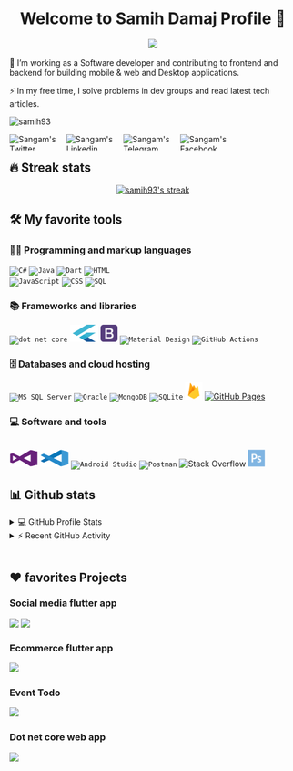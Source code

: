   <h1 ![158561373-fb5ea325-2449-4f25-9619-a30dec5170ba](https://user-images.githubusercontent.com/78031951/170569691-1f0d5b09-3add-4f1a-83a3-ccebb28a8788.png)
align="center"><b>Welcome to Samih Damaj Profile 👋</b></h1>

<p align="center">
  <a href="https://github.com/DenverCoder1/readme-typing-svg"><img src="https://readme-typing-svg.herokuapp.com/?lines=Full-stack%20web%20and%20app%20developer;6%2B%20years%20of%20coding%20experience;Always%20learning%20new%20things&font=Fira%20Code&center=true&width=440&height=45&color=0000ff&vCenter=true&size=22"></a>
</p>

🔭 I’m working as a Software developer and contributing to frontend and backend for building mobile & web and Desktop applications.

⚡ In my free time, I solve problems in dev groups and read latest tech articles.

<p align="left"> <img src="https://komarev.com/ghpvc/?username=codersangam&label=Views&color=green&style=plastic" alt="samih93" /> </p>


<a href="https://twitter.com/damajsam">
  <img align="left" alt="Sangam's Twitter" width="100px" height="28px" src="https://img.shields.io/badge/Twitter-1DA1F2?style=for-the-badge&logo=twitter&logoColor=white" />
</a>
<a href="https://www.linkedin.com/in/samih-damaj-4045ab102">
  <img align="left" alt="Sangam's Linkedin" width="100px" height="28px" src="https://img.shields.io/badge/LinkedIn-0077B5?style=for-the-badge&logo=linkedin&logoColor=white" />
</a>
<a href="https://t.me/samihdamaj">
  <img align="left" alt="Sangam's Telegram" width="100px" height="28px" src="https://img.shields.io/badge/Telegram-1DA1F2?style=for-the-badge&logo=telegram&logoColor=white&color=lightblue" />
</a>

<a href="https://www.facebook.com/profile.php?id=100007614497835">
  <img align="left" alt="Sangam's Facebook" width="100px" height="28px" src="https://img.shields.io/badge/Facebook-1DA1F2?style=for-the-badge&logo=facebook&logoColor=white&color=blue" />
</a>

<br/>

## 🔥 Streak stats

<p align="center">
  <a href="https://github.com/samih93">
    <img title="🔥 Get streak stats for your profile at git.io/streak-stats" alt="samih93's streak" src="https://github-readme-streak-stats.herokuapp.com/?user=samih93&theme=monokai-metallian&hide_border=true"/>
  </a>
</p>


## 🛠️ My favorite tools

### 👨‍💻 Programming and markup languages

<code><img alt="C#" src="https://custom-icon-badges.herokuapp.com/badge/C%23-68217A.svg?logo=cs2&logoColor=white"></code>
<code><img alt="Java" src="https://img.shields.io/badge/Java-007396.svg?logo=java&logoColor=white"></code>
<code><img alt="Dart" src="https://img.shields.io/badge/Dart-15A6C4.svg?logo=dart&logoColor=white"></code>
<code><img alt="HTML" src="https://img.shields.io/badge/HTML-E34F26.svg?logo=html5&logoColor=white">
</code>
<code><img alt="JavaScript" src="https://img.shields.io/badge/JavaScript-F7DF1E.svg?logo=javascript&logoColor=black"></code>
    <code><img alt="CSS" src="https://img.shields.io/badge/CSS-1572B6.svg?logo=css3&logoColor=white"></code>
<code><img alt="SQL" src="https://custom-icon-badges.herokuapp.com/badge/SQL-025E8C.svg?logo=database&logoColor=white">
</code>

### 📚 Frameworks and libraries


<code><img alt="dot net core" title="dot net core"  height="30" src="https://wpguru.co.uk/wp-content/uploads/2020/04/dotnet-logo.png"></code> 
  <code><img src="https://github.com/devicons/devicon/blob/master/icons/flutter/flutter-original.svg" title="Flutter" alt="Flutter" width="50" height="30"/></code>
  <code><img alt="bootstrap" title="bootstrap" height="30" src="https://raw.githubusercontent.com/github/explore/80688e429a7d4ef2fca1e82350fe8e3517d3494d/topics/bootstrap/bootstrap.png"></code> 
    <code><img height="30" alt="Material Design" src="https://img.shields.io/badge/Material%20Design-0081CB.svg?logo=material-design&logoColor=white"></code>
    <code><img alt="GitHub Actions"  height="30"  src="https://img.shields.io/badge/GitHub%20Actions-2671E5.svg?logo=github%20actions&logoColor=white"></code>


### 🗄️ Databases and cloud hosting
<code><img alt="MS SQL Server"  height="30" src="https://th.bing.com/th/id/OIP.sluuRP9RbH3MPqzbFNLEmQHaF_?pid=ImgDet&rs=1"></code> 
<code><img alt="Oracle"  height="30" src="https://th.bing.com/th/id/R.751c89e771ef0a0adac67f5bb43eccc3?rik=oYcAkKAkK4irRg&pid=ImgRaw&r=0"></code>
   <code><img alt="MongoDB" height="30"  src ="https://img.shields.io/badge/MongoDB-4ea94b.svg?logo=mongodb&logoColor=white"></code>
   <code><img alt="SQLite" height="30" src ="https://img.shields.io/badge/SQLite-07405e.svg?logo=sqlite&logoColor=white"></code>
   <code><img alt="firebase" title="firebase"  height="30" src="https://raw.githubusercontent.com/github/explore/80688e429a7d4ef2fca1e82350fe8e3517d3494d/topics/firebase/firebase.png"></code> 
    <a href="#"><img alt="GitHub Pages"  height="30" src="https://img.shields.io/badge/GitHub%20Pages-327FC7.svg?logo=github&logoColor=white"></a>

### 💻 Software and tools

<code> <img src="https://raw.githubusercontent.com/devicons/devicon/1119b9f84c0290e0f0b38982099a2bd027a48bf1/icons/visualstudio/visualstudio-plain.svg" title="visual studio" alt="visual studio" width="50" height="30"/></code>
<code><img src="https://github.com/devicons/devicon/blob/master/icons/vscode/vscode-original.svg" title="vscode" alt="vscode" width="50" height="30"/></code>
   <code><img alt="Android Studio" height="30" src="https://img.shields.io/badge/Android%20Studio-008678.svg?logo=android-studio&logoColor=white"></code>
   <code><img alt="Postman" height="30" src="https://img.shields.io/badge/Postman-FF6C37?logo=postman&logoColor=white"></code>
   <cdoe><img alt="Stack Overflow" height="30" src="https://img.shields.io/badge/-Stack%20Overflow-FE7A16?logo=stack-overflow&logoColor=white"></code>
      <cdoe><img alt="photoshop" height="30" src="https://raw.githubusercontent.com/devicons/devicon/1119b9f84c0290e0f0b38982099a2bd027a48bf1/icons/photoshop/photoshop-plain.svg"></code>





## 📊 Github stats

<details> 
  <summary>💻 GitHub Profile Stats</summary>
  <br/>
    <a href="https://github.com/samih93/"><img alt="samih's Github Stats" src="https://denvercoder1-github-readme-stats.vercel.app/api/?username=samih93&show_icons=true&count_private=true&theme=react&hide_border=true&bg_color=1F222E&title_color=F85D7F&icon_color=F8D866" height="192px"/></a>
  <a href="https://github.com/samih93"><img alt="DenverCoder1's Top Languages" src="https://github-readme-stats.vercel.app/api/top-langs/?username=samih93&langs_count=8&layout=compact&theme=react&hide_border=true&bg_color=1F222E&title_color=F85D7F&icon_color=F8D866&hide=Jupyter%20Notebook" height="192px"/></a>
  <br/>
  <b>Note:</b> Top languages is only a metric of the languages my public code consists of and doesn't reflect experience or skill level.
</details>


<details>
  <summary>⚡ Recent GitHub Activity</summary>
  <br/>
  
<!-- https://github.com/ashutosh00710/github-readme-activity-graph -->
<a href="https://github.com/samih93"><img alt="DenverCoder1's Activity Graph" src="https://denvercoder1-activity-graph.herokuapp.com/graph/?username=samih93&bg_color=1F222E&color=F8D866&line=F85D7F&point=FFFFFF&hide_border=true" /></a>
  </details>

<br/>

##  ♥ favorites Projects

### Social media flutter app
<img src="https://user-images.githubusercontent.com/78031951/170950704-f8fc7208-d35f-45e3-b589-ecf4487140f6.PNG">
<img src="https://user-images.githubusercontent.com/78031951/170953817-28941ffd-3e61-404e-9093-1a7d940d73b1.PNG">

### Ecommerce flutter app

<img src="https://user-images.githubusercontent.com/78031951/158561373-fb5ea325-2449-4f25-9619-a30dec5170ba.png">

### Event Todo

<img src="https://user-images.githubusercontent.com/78031951/157836464-a1379148-c077-4792-9d5a-bc7ed393262b.png">

### Dot net core web app 

<img src="https://user-images.githubusercontent.com/78031951/150747672-d7fe460c-ff65-4b0a-87ff-5cb51050fa71.jpg">



